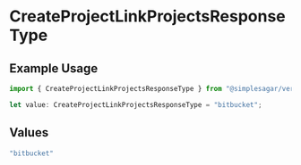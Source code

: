 # CreateProjectLinkProjectsResponseType

## Example Usage

```typescript
import { CreateProjectLinkProjectsResponseType } from "@simplesagar/vercel/models/createprojectop.js";

let value: CreateProjectLinkProjectsResponseType = "bitbucket";
```

## Values

```typescript
"bitbucket"
```